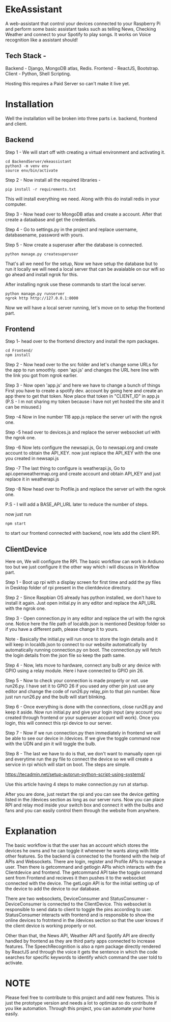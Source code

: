 # EkeAssistant
A web-assistant that control your devices connected to your Raspberry Pi and perform some basic assistant tasks such as telling News, Checking Weather and connect to your Spotify to play songs. It works on Voice recognition like a assistant should!

## Tech Stack -

Backend - Django, MongoDB atlas, Redis.
Frontend - ReactJS, Bootstrap.
Client - Python, Shell Scripting.

Hosting this requires a Paid Server so can't make it live yet.

# Installation

Well the installation will be broken into three parts i.e. backend, frontend and client. 

## Backend 

Step 1 - We will start off with creating a virtual environment and activating it.
```
cd BackendServer/ekeassistant
python3 -m venv env
source env/bin/activate
```
Step 2 - Now install all the required libraries -

```
pip install -r requirements.txt
```
This will install everything we need. Along with this do install redis in your computer.

Step 3 - Now head over to MongoDB atlas and create a account. After that create a dataabase and get the credentials.

Step 4 - Go to settings.py in the project and replace username, databasename, password with yours.

Step 5 - Now create a superuser after the database is connected.
```
python manage.py createsuperuser
```
That's all we need for the setup, Now we have setup the database but to run it locally we will need a local server that can be avaialable on our wifi so go ahead and install ngrok for this.

After installing ngrok use these commands to start the local server.
```
python manage.py runserver
ngrok http http://127.0.0.1:8000
```
Now we will have a local server running, let's move on to setup the frontend part.

## Frontend

Step 1- head over to the frontend directory and install the npm packages.
```
cd Frontend/
npm install 
```

Step 2 - Now head over to the src folder and let's change some URLs for the app to run smoothly.
open 'api.js' and changes the URL here line with the link you got from ngrok earlier.

Step 3 - Now open 'app.js' and here we have to change a bunch of things
First you have to create a spotify dev. account by going here and create an app there to get that token.
Now place that token in "CLIENT_ID" in app.js
(P.S - I m not sharing my token because i have not yet hosted the site and it can be misused.)

Step -4 Now in line number 118 app.js replace the server url with the ngrok one.

Step -5 head over to devices.js and replace the server websocket url with the ngrok one.

Step -6 Now lets configure the newsapi.js, Go to newsapi.org and create account to obtain the API_KEY. 
        now just replace the API_KEY with the one you created in newsapi.js
        
Step -7 The last thing to configure is weatherapi.js, Go to api.openweathermap.org and create account and obtain API_KEY and just replace it 
        in weatherapi.js
        
Step -8 Now head over to Profile.js and replace the server url with the ngrok one.

P.S - I will add a BASE_API_URL later to reduce the number of steps. 

now just run
```
npm start
```

to start our frontend connected with backend, now lets add the client RPI.

## ClientDevice

Here on, We will configure the RPI. The basic workflow can work in Ardiuno too but we just configure it the other way which i will discuss in Workflow part.

Step 1 - Boot up rpi with a display screen for first time and add the py files in Desktop folder of rpi present in the clientdevice directory.

Step 2 - Since Raspbian OS already has python installed, we don't have to install it again. Just open initial.py in any editor and replace the API_URL with the ngrok one.
 
Step 3 - Open connection.py in any editor and replace the url with the ngrok one. Notice here the file path of localdb.json is mentioned Desktop folder so if you have a different path, please change it to yours.

Note - Basically the initial.py will run once to store the login details and it will keep in localdb.json to connect to our websiite automatically by automatically running connection.py on boot. The connection.py will fetch the login details from the json file so keep the path same.

Step 4 - Now, lets move to hardware, connect any bulb or any device with GPIO using a relay module. Here i have connected to GPIO pin 26.

Step 5 - Now to check your connection is made properly or not. use run26.py. I have set it to GPIO 26 if you used any other pin just use any editor and change the code of run26.py relay_pin to that pin number. Now just run run26.py and the bulb will start blinking.

Step 6 - Once everything is done with the connections, close run26.py and keep it aside. 
        Now run initial.py and give your login input (any account you created through frontend or your superuser account will work). Once you login, this will connect this rpi device to our server. 
        
Step 7 - Now if we run connection.py then immediately in frontend we will be able to see our device in /devices. If we give the toggle command now with the UDN and pin it will toggle the bulb.

Step 8 - The last we have to do is that, we don't want to manually open rpi and everytime run the py file to connect the device so we will create a service in rpi which will start on boot. The steps are simple. 

https://tecadmin.net/setup-autorun-python-script-using-systemd/

Use this article having 4 steps to make connection.py run at startup.

After you are done, just restart the rpi and you can see the device getting listed in the /devices section as long as our server runs. Now you can place RPI and relay mod inside your switch box and connect it with the bulbs and fans and you can easily control them through the website from anywhere.

# Explanation

The basic workflow is that the user has an account which stores the devices he owns and he can toggle it whenever he wants along with little other features.
So the backend is connected to the frontend with the help of APIs and Websockets.
There are login, register and Profile APIs to manage a user. 
Then there is getcommand and getlogin APIs which interacts with the Clientdevice and frontend.
The getcommand API take the toggle command sent from Frontend and recieves it then pushes it to the websocket connected with the device.
The getLogin API is for the initial setting up of the device to add the device to our database.

There are two websockets, DeviceConsumer and StatusConsumer - DeviceConsumer is connected to the ClientDevice. This websocket is responsible to send data to client to toggle the pins according to user. 
StatusConsumer interacts with frontend and is responsible to show the online devices to frotntend in the /devices section so that the user knows if the client device is working properly or not.

Other than that, the News API, Weather API and Spotify API are directly handled by frontend as they are third party apps connected to increase features.
The SpeechRecognition is also a npm package directly rendered by ReactJS and through the voice it gets the sentence in which the code searches for specific keywords to identify which command the user told to activate.

# NOTE

Please feel free to contribute to this project and add new features. This is just the prototype version and needs a lot to optimize so do contribute if you like automation.
Through this project, you can automate your home easily.
